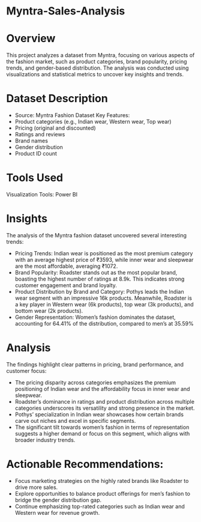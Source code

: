 # Myntra-Sales-Analysis 

# Overview
This project analyzes a dataset from Myntra, focusing on various aspects of the fashion market, such as product categories, brand popularity, pricing trends, and gender-based distribution. The analysis was conducted using visualizations and statistical metrics to uncover key insights and trends.

# Dataset Description
* Source: Myntra Fashion Dataset
 Key Features:
* Product categories (e.g., Indian wear, Western wear, Top wear)
* Pricing (original and discounted)
* Ratings and reviews
* Brand names
* Gender distribution
* Product ID count

# Tools Used
Visualization Tools: Power BI 

# Insights
The analysis of the Myntra fashion dataset uncovered several interesting trends:

* Pricing Trends: Indian wear is positioned as the most premium category with an average highest price of ₹3593, while inner wear and sleepwear are the most affordable, averaging ₹1072.
* Brand Popularity: Roadster stands out as the most popular brand, boasting the highest number of ratings at 8.9k. This indicates strong customer engagement and brand loyalty.
* Product Distribution by Brand and Category: Pothys leads the Indian wear segment with an impressive 16k products. Meanwhile, Roadster is a key player in Western wear (6k products), top wear (3k products), and bottom wear (2k products).
* Gender Representation: Women’s fashion dominates the dataset, accounting for 64.41% of the distribution, compared to men’s at 35.59% 

# Analysis
The findings highlight clear patterns in pricing, brand performance, and customer focus:

* The pricing disparity across categories emphasizes the premium positioning of Indian wear and the affordability focus in inner wear and sleepwear.
* Roadster’s dominance in ratings and product distribution across multiple categories underscores its versatility and strong presence in the market.
* Pothys’ specialization in Indian wear showcases how certain brands carve out niches and excel in specific segments.
* The significant tilt towards women’s fashion in terms of representation suggests a higher demand or focus on this segment, which aligns with broader industry trends.

# Actionable Recommendations:

* Focus marketing strategies on the highly rated brands like Roadster to drive more sales.
* Explore opportunities to balance product offerings for men’s fashion to bridge the gender distribution gap.
* Continue emphasizing top-rated categories such as Indian wear and Western wear for revenue growth.
